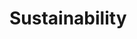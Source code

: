 # Sustainability 
<!-- Include a reflection aout the sustainability aspecter of our project. 
Max 350-600 words -->